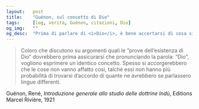 ```yaml
---
layout:   post
title:    "Guénon, sul concetto di Dio"
tags:     [log, verità, Guénon, citazioni, Dio]
og_img:   ""
og_desc:  "Prima di parlare di <i>Dio</i>, è bene accertarsi di cosa si intenda con questa parola"
---
```


<blockquote class="giustificato">
Coloro che discutono su argomenti quali le ”prove dell’esistenza di Dio” dovrebbero prima assicurarsi che pronunciando la parola: “Dio”, vogliono esprimere un identico concetto.
Spesso si accorgerebbero che le cose non vanno affatto cosi, talché essi non hanno più probabilità di trovarsi d’accordo di quante ne avrebbero se parlassero lingue differenti.
</blockquote>

<span class="autore">Guénon, René</span>,
<i>Introduzione generale allo studio delle dottrine Indù</i>,
Editions Marcel Rivière, 1921
